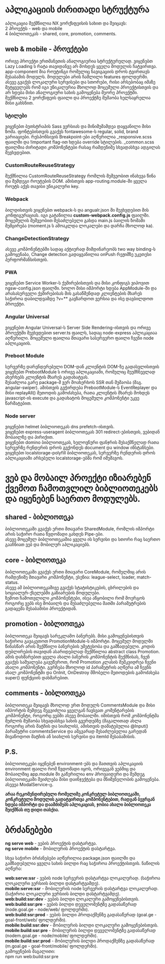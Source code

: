 # აპლიკაციის ძირითადი სტრუქტურა
აპლიკაცია შექმნილია NX ვორქსფეისის სახით და შეიცავს:<br>
2 პროექტს - web და mobile<br>
4 ბიბლიოთეკას - shared, core, promotion, comments.<br>

## web & mobile - პროექტები
ორივე პროექტი ერთმანეთის ანალოგიურია სტრუქტურულად. ვიყენებთ Lazy Loading ს რატა თავიდანვე არ მოხდეს ყველა მოდულის ჩატვირთვა. app-component შია როუტინგი რომელიც ნავიგაციის დროს ტვირთავს შესაბამის მოდულს. მოდულები არის ჩაშლილი features ფოლდერში. ასევე გვაქვს ლოკალური სერვისები და სთორები, რისი არსებობაც იმაზე მეტყველებს რომ იგი უნიკალურია მხოლოდ მოცემული პროექტისთვის და არ ხდება მისი ანალოგიური სახის გამოყენება მეორე პროექტში.<br>
შექმნილია 2 ვორქსფეის ფაილი და პროექტზე მუშაობა ხელსაყრელია მისი გახსნით.
 
### სტილები
ვიყენებთ ბუთსტრაპის Sass ვერსიას და მინიმუმამდეა დაყვანილი მისი ზომა.
ფონტებისთვის გვაქვს fontawesome-ს regular, solid, brand ვარიაციები.
რესპონსივის Breakpoint-ები აღწერილია _responsive.scss ფაილში და !important flag-ით ხდება override სტილების. 
_common.scss ფაილშია ძირიტადი კომპონენტები რასაც რამდენიმე სხვადასხვა ადგილას შევხვდებით.

### CustomRouteReuseStrategy
შექმნილია CustomRouteReuseStrategy რომლის მეშვეობით ინახევა წინა და შემდეგი როუტების DOM. ამისთვის app-routing.module-ში ყველა როუტს აქვს თავისი უნიკალური key.

### Webpack
ბილდისთვის ვიყენებთ webpack-ს და angualr.json ში შევხვდებით მის კონფიგურაციას. იგი გატანილია **custom-webpack.config.js** ფაილში. მოცემულის მეშვეობით შესაძლებელი გახდა main.js ბაილის ზომაში შემცირება (moment.js ს ამოაკლდა ლოკალები და დარჩა მხოლოდ ka).

### ChangeDetectionStrategy
ასევე კომპონენტებში სადაც აქტიურად მიმდინარეობს two way binding-ს გამოყენაბა, Change detection გადაყვანილია onPush რეჟიმზე უკეთესი პერფორმანსისთვის.

### PWA
ვიყენებთ Service Worker-ს ქეშირებისთვის და მისი კონფიგს ვიპოვით ngsw-config.json ფაილში. ხოლო მისი იმპორტი ხდება AppModule-ში და არასასურველი ქეშირებისას მის გასაწმენდად კლიენტების მხარეს საჭიროა დაბილდვამდე ?v=** გავზარდოთ ვერსია და ისე დავბილდოთ პროექტი.

### Angular Universal
ვიყენებთ Angular Universal-ს Server Side Rendering-ისთვის და ორივე პროექტში შევხვდებით server.ts ფაილს, სადაც node-express აპლიკაციაა აღწერილი. მოცემული ფაილია მთავარი სასერვერო ფაილი ჩვენი node აპლიკაციის. 

### Preboot Module
სერვერზე დარენდერებული DOM-დან კლიენტის DOM-ზე გადასვლისთვის ვიყენებთ PrebootModule ს ორივე აპლიკაციაში, რომელიც შეუმჩნევლად ახერხებს კლიენტის მხარეს გადახატვას. <br>
შესაძლოა გარე package-მ ვერ მოახერხოს SSR თან მუშაობა (მაგ. angular-swiper). ამისთვის გვჭირდება PrebootModule-ს EventReplayer და მისი replayAll() მეთოდის გამოძახება, რათა კლიენტის მხარეს მოხდეს javascript-ის execute და გადახატოს მოცემული კომპონენტი უკვე წარმატებით. 

### Node server
ვიყენებთ helmet ბიბლიოთეკას dns prefetch-ისთვის.<br>
ვიყენებთ express-useragent ბიბლიოთეკას 301 redirect-ებისთვის, ვებიდან მობაილზე და პირიქით.<br>
ვიყენებთ domino ბიბლიოთეკას, ხელოვნური ფანჯრის შესაქმნელად რათა სერვერზე რენდერის დროს გვქონდეს document და window ინსტანსები.<br>
ვიყენებთ localstorage-polyfill ბიბლიოთეკას, სერვერზე რენდერის დროს აპლიკაციაში არსებული localstorage-ებმა რომ იმუშავოს.<br>


# ვებ და მობაილ პროექტი იზიარებენ ქვემოთ ჩამოთვლილ ბიბლიოთეკებს და იყენებენ საერთო მოდულებს.
## shared - ბიბლიოთეკა
ბიბლიოთეკაში გვაქვს ერთი მთავარი SharedModule, რომლის იმპორტი არის საჭირო რათა წვდომადი გახდეს Pipe-ები.<br>
ასევე მოცემულ ბიბლიოთეკაშია ყველა ის სერვისი და სთორი რაც საერთო გააჩნიათ ვებ და მობილურ აპლიკაციებს. <br>

## core - ბიბლიოთეკა
ბიბლიოთეკაში გვაქვს ერთი მთავარი CoreModule, რომელშიც არის რამდენიმე მთავარი კომპონენტი, ესენია: league-select, loader, match-status.<br>
ასევე ამ ბიბლიოთეკაშივე გვაქვს სტატისტიკების, ცხრილების და სოციალურ-ქსელებში გაზიარების მოდულები.<br>
ზემოთ ჩამოთვლილი კომპონენტები, ისეა აწყობილი რომ მოერგოს როგორც ვებს ისე მობაილს და შესაძლებელია მათში პარამეტრების გადაცემა შესაბამისი პროექტიდან.<br>

## promotion - ბიბლიოთეკა
ბიბლიოთეკა შეიცავს სარეკლამო ბანერებს. მისი გამოყენებისთვის საჭიროა გავაკეთოთ PromotionModule-ს იმპორტი. მოცემულ მოდულში წინასწარ არის შექმნილი ბანერების უმეტესობა და გამზადებული. კოდის დუბლირების თავიდან ასარიდებლად შექმნილია abstract class Promotion. ამის დახმარებით ყველა ახალი ბანერის კომპონენტის შექმნისას, ჩვენ გვაქვს საშუალება გავუწეროთ, რომ Promotion კლასის მემკვიდრეა ჩვენი ახალი კომპონენტი. გვრჩება მხოლოდ id პარამეტრის აღწერა ამ ჩევნს ახალ კომპონენტში და OnInit, OnDestroy მშობელი მეთოდების გამოძახება super() ფუნქციის დახმარებით.<br>

## comments - ბიბლიოთეკა
ბიბლიოთეკა შეიცავს მხოლოდ ერთ მოდულს CommentsModule და მისი იმპორტის შემდეგ შეგვიძლია ყველგან ჩავსვათ კომენტარების კომპონენტი, როგორც ვებში ასევე მობაილში.
იმისთვის რომ კომპონენტმა შეძლოს მუშაობა სხვადასხვა სახის გვერდებზე (მაგალითად ახლა როგორც არის მატჩის და სიახლის), ამისთვის დამატებულია @Input() პარამეტრი commentsService და ამგვარად შესაძლებელია გარედან მივაწოდოთ მატჩის ან სიახლის სერვისი და itemId შესაბამისის.<br>

## P.S.
ბიბლიოთეკები იყენებენ environment-ებს და მათთვის აპლიკაციის environment ფაილი რომ წვდომადი იყოს, ორივეგან ვებშიც და მობაილშიც app.module ში გაწერილია env პროვაიდერი და შემდეგ ბიბლიოთეკაში შეიძლება მისი დაინჯექტება და მნიშვნელობის გამოყენება. ასევეა ModalService-ც. <br>

**არაა რეკომენდირებული რომელიმე კონკრეტულ ბიბლიოთეკაში, კონკრეტული მოდულის გადატვირთვა კომპონენტებით, რადგან ბევრგან ხდება იმპორტი და დაამძიმებს აპლიკაციას, ჯობია ახალი ბიბლიოთეკა შეიქმნას თუ დიდი თასქია.**<br>

# ბრძანებები
**ng serve web** - ვების პროექტის დასტარტვა.<br>
**ng serve mobile** - მობილურის პროექტის დასტარტვა.<br>

სხვა საჭირო ბრძანებები აღწერილია package.json ფაილში და გამზადებულია ყველა სახის ბილდი რაც საჭიროა პროექტისთვის. ნაწილის აღწერა:<br>

**web:serve:ssr** - ვების node სერვერის დასტარტვა ლოკალურად. (საჭიროა ლოკალური ვერსიის ბილდი დასტარტვამდე).<br>
**mobile:serve:ssr** - მობილურის node სერვერის დასტარტვა ლოკალურად. (საჭიროა ლოკალური ვერსიის ბილდი დასტარტვამდე).<br>
**web:build:ssr:dev** - ვების ბილდი ლოკალური გამოყენებისთვის.<br>
**web:build:ssr:pre** - ვების ბილდი დეველომენტზე გადასაწერად (node.goal.ge - node/web/ ფოლდერში).<br>
**web:build:ssr:prod**  - ვების ბილდი პროდაქშენზე გადასაწერად (goal.ge - goal-front/web/ ფოლდერში).<br>
**mobile:build:ssr:dev** - მობილურის ბილდი ლოკალური გამოყენებისთვის.<br>
**mobile:build:ssr:pre** - მობილურის ბილდი დეველომენტზე გადასაწერად (nodem.goal.ge - node/mobile/ ფოლდერში).<br>
**mobile:build:ssr:prod** - მობილურის ბილდი პროდაქშენზე გადასაწერად (m.goal.ge - goal-front/mobile/ ფოლდერში).<br>
გამოყენების მაგალითი:<br>
npm run web:build:ssr:pre<br>